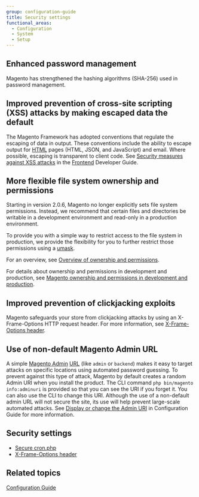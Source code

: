 ```yaml
---
group: configuration-guide
title: Security settings
functional_areas:
  - Configuration
  - System
  - Setup
---
```


## Enhanced password management

Magento has strengthened the hashing algorithms (SHA-256) used in password management.

## Improved prevention of cross-site scripting (XSS) attacks by making escaped data the default

The Magento Framework has adopted conventions that regulate the escaping of data in output. These conventions include the ability to escape  output for [HTML](https://glossary.magento.com/html) pages (HTML, JSON, and JavaScript) and email. Where possible, escaping is transparent to client code. See [Security measures against XSS attacks][] in the [Frontend](https://glossary.magento.com/frontend) Developer Guide.

## More flexible file system ownership and permissions

Starting in version 2.0.6, Magento no longer explicitly sets file system permissions. Instead, we recommend that certain files and directories be writable in a development environment and read-only in a production environment.

To provide you with a simple way to restrict access to the file system in production, we provide the flexibility for you to further restrict those permissions using a [umask][].

For an overview, see [Overview of ownership and permissions][].

For details about ownership and permissions in development and production, see [Magento ownership and permissions in development and production]({{page.baseurl}}).

## Improved prevention of clickjacking exploits

Magento safeguards your store from clickjacking attacks by using an X-Frame-Options HTTP request header. For more information, see [X-Frame-Options header][].

## Use of non-default Magento Admin URL

A simple [Magento Admin](https://glossary.magento.com/magento-admin) [URL](https://glossary.magento.com/url) (like `admin` or `backend`) makes it easy to target attacks on specific locations using automated password guessing. To prevent against this type of attack, Magento by default creates a random Admin URI when you install the product. The CLI command `php bin/magento info:adminuri` is provided so that you can  see the URI if you forget it. You can also use the CLI to change this URI.  Although the use of a non-default admin URL will not secure the site, its use will help prevent large-scale automated attacks. See [Display or change the Admin URI][] in Configuration Guide for more information.

## Security settings

*	[Secure cron.php][]
*	[X-Frame-Options header][]

## Related topics

[Configuration Guide][]

<!-- Link definitions -->
[Display or change the Admin URI]: {{page.baseurl}}/install-gde/install/cli/install-cli-adminurl.html
[X-Frame-Options header]: {{page.baseurl}}/config-guide/secy/secy-xframe.html
[Secure cron.php]: {{page.baseurl}}/config-guide/secy/secy-cron.html
[Overview of ownership and permissions]: {{page.baseurl}}/install-gde/prereq/file-sys-perms-over.html
[umask]: http://www.cyberciti.biz/tips/understanding-linux-unix-umask-value-usage.html
[Security measures against XSS attacks]: {{page.baseurl}}/frontend-dev-guide/templates/template-security.html
[Configuration Guide]: {{page.baseurl}}/config-guide/bk-config-guide.html
